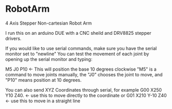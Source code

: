 # RobotArm
4 Axis Stepper Non-cartesian Robot Arm

I run this on an arduino DUE with a CNC sheild and DRV8825 stepper drivers.


If you would like to use serial commands, make sure you have the serial monitor set to "newline"
You can test the movement of each joint by opening up the serial monitor and typing:

M5 J0 P10   <- This will position the base 10 degrees clockwise
"M5" is a command to move joints manually, the "J0" chooses the joint to move, and "P10" means position at 10 degrees.

You can also send XYZ Coordinates through serial, for example
G00 X250 Y10 Z40.  <- use this to move directly to the coordinate
or
G01 X210 Y-10 Z40  <- use this to move in a straight line
